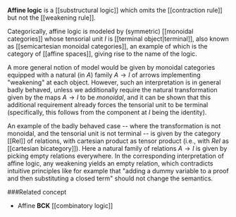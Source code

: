 **Affine logic** is a [[substructural logic]] which omits the [[contraction rule]] but not the [[weakening rule]].

Categorically, affine logic is modeled by (symmetric) [[monoidal categories]] whose tensorial unit $I$ is [[terminal object|terminal]], also known as [[semicartesian monoidal categories]], an example of which is the category of [[affine spaces]], giving rise to the name of the logic.

A more general notion of model would be given by monoidal categories equipped with a natural (in $A$) family $A\to I$ of arrows implementing "weakening" at each object. However, such an interpretation is in general badly behaved, unless we additionally require the natural transformation given by the maps $A\to I$ to be *monoidal*, and it can be shown that this additional requirement already forces the tensorial unit to be terminal (specifically, this follows from the component at $I$ being the identity).

An example of the badly behaved case -- where the transformation is not monoidal, and the tensorial unit is not terminal -- is given by the category [[Rel]] of relations, with cartesian product as tensor product (i.e., with $Rel$ as [[cartesian bicategory]]). Here a natural family of relations $A\to I$ is given by picking empty relations everywhere.  In the corresponding interpretation of affine logic, any weakening yields an empty relation, which contradicts intuitive principles like for example that "adding a dummy variable to a proof and then substituting a closed term" should not change the semantics.

###Related concept

* Affine **BCK** [[combinatory logic]] 